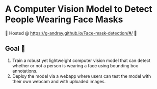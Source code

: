 # A Computer Vision Model to Detect People Wearing Face Masks

🌟 Hosted @ https://g-andrey.github.io/Face-mask-detection/#/ 🌟

## Goal :dart:
1. Train a robust yet lightweight computer vision model that can detect whether or not a person is wearing a face using bounding box annotations.
2. Deploy the model via a webapp where users can test the model with their own webcam and with uploaded images.

<!-- ## Webapp Demo 📽️
1. Webcam
2. Image
 -->
